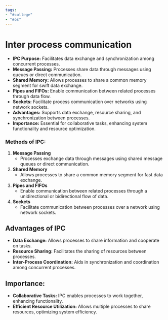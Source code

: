 ```yaml
---
tags:
- "#college"
- "#os"
---
```

# Inter process communication
- **IPC Purpose:** Facilitates data exchange and synchronization among concurrent processes.
- **Message Passing:** Processes share data through messages using queues or direct communication.
- **Shared Memory:** Allows processes to share a common memory segment for swift data exchange.
- **Pipes and FIFOs:** Enable communication between related processes through data flow.
- **Sockets:** Facilitate process communication over networks using network sockets.
- **Advantages:** Supports data exchange, resource sharing, and synchronization between processes.
- **Importance:** Essential for collaborative tasks, enhancing system functionality and resource optimization.

### Methods of IPC:
1. **Message Passing**
	- Processes exchange data through messages using shared message queues or direct communication.
2. **Shared Memory**
	- Allows processes to share a common memory segment for fast data exchange.
3. **Pipes and FIFOs**
	- Enable communication between related processes through a unidirectional or bidirectional flow of data.
4. **Sockets**
	- Facilitate communication between processes over a network using network sockets.

## Advantages of IPC
- **Data Exchange:** Allows processes to share information and cooperate on tasks.
- **Resource Sharing:** Facilitates the sharing of resources between processes.
- **Inter-Process Coordination:** Aids in synchronization and coordination among concurrent processes.

## Importance:
- **Collaborative Tasks:** IPC enables processes to work together, enhancing functionality.
- **Efficient Resource Utilization:** Allows multiple processes to share resources, optimizing system efficiency.